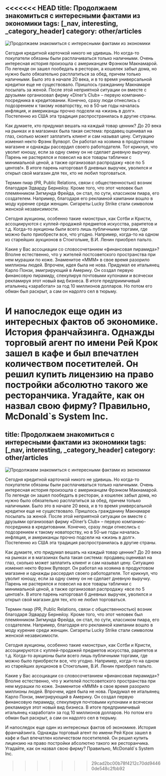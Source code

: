 <<<<<<< HEAD
title: Продолжаем знакомиться с интересными фактами из экономики
tags: [_nav, interesting, _category_header]
category: other/articles
---

![Продолжаем знакомиться с интересными фактами из экономики ](/img/content/articles/article25.jpg)

Сегодня кредитной карточкой никого не удивишь. Но когда-то покупатели обязаны были расплачиваться только наличными. Очень интересная история произошла с американцем Фрэнком Макнамарой. По легенде он зашел пообедать в ресторан, а кошелек забыл дома, но нужно было обязательно расплатиться за обед, причем только наличными. Было это в начале 20 века, и в то время универсальной кредитки еще не существовало. Пришлось гражданину Макнамаре посылать за женой. После этой неприятной ситуации он вместе с друзьями организовал фирму «Diner’s Club» – первую компанию-посредника в кредитовании. Конечно, сразу люди отнеслись с подозрением к такому новаторству, но в 50-ые годы началась инфляция, и американцы прочно подсели на «жизнь в долг». Постепенно из США эта традиция распространилась в другие страны.

Как думаете, кто придумал вешать на каждый товар ценник? До 20 века на рынках и в магазинах была такая система: продавец оценивал на глаз, сколько может заплатить клиент и сам называл цену. Ситуацию изменил некто Фрэнк Вулворт. Он работал на хозяина в продуктовом магазине и однажды рассердил своего работодателя. Тот крикнул, что уволит юношу, если за одну смену он не сделает дневную выручку. Парень не растерялся и повесил на все товары таблички с минимальной ценой, а также организовал распродажу «все по 5 центов!». В итоге парень наторговал 6 дневных выручек, уволился и открыл свой магазин для тех, кто не любил торговаться.

Термин пиар (PR, Public Relations, связи с общественностью) возник благодаря Эдварду Бернейзу. Кроме того, что этот человек был племянником Зигмунда Фрейда, он стал, по сути, классиком пиара, его создателем. Например, благодаря его рекламной кампании вошло в моду курение среди женщин. Сигареты Lucky Strike стали символом женской независимости.

Сегодня аукционы, особенно такие «монстры», как Сотби и Кристи, ассоциируются с куплей-продажей предметов искусства, раритетов и т.д. Когда-то аукционы были всего лишь публичными торгами, где можно было приобрести все, что угодно. Например, когда-то на одном из старейших аукционов в Стокгольме, В.И. Ленин приобрел пальто.

Какие у Вас ассоциации со словосочетанием «финансовая пирамида»? Вполне естественно, что у жителей постсоветского пространства при нем мурашки по коже. Знаменитое «МММ» в свое время разорило миллионы людей. Впрочем, идея была не нова. Придумал ее итальянец Карло Понзи, эмигрирующий в Америку. Он создал первую финансовую пирамиду, спекулируя почтовыми купонами и всячески рекламируя этот новый вид бизнеса. В итоге предприимчивый итальянец «заработал» за год 10 миллионов долларов. Но потом его обман был раскрыт, а сам он надолго сел в тюрьму.

И напоследок еще один из интересных фактов об экономике. История франчайзинга. Однажды торговый агент по имени Рей Крок зашел в кафе и был впечатлен количеством посетителей. Он решил купить лицензию на право постройки абсолютно такого же ресторанчика. Угадайте, как он назвал свою фирму? Правильно, McDonald`s System Inc.
=======
title: Продолжаем знакомиться с интересными фактами из экономики
tags: [_nav, interesting, _category_header]
category: other/articles
---

![Продолжаем знакомиться с интересными фактами из экономики ](/img/content/articles/article25.jpg)

Сегодня кредитной карточкой никого не удивишь. Но когда-то покупатели обязаны были расплачиваться только наличными. Очень интересная история произошла с американцем Фрэнком Макнамарой. По легенде он зашел пообедать в ресторан, а кошелек забыл дома, но нужно было обязательно расплатиться за обед, причем только наличными. Было это в начале 20 века, и в то время универсальной кредитки еще не существовало. Пришлось гражданину Макнамаре посылать за женой. После этой неприятной ситуации он вместе с друзьями организовал фирму «Diner’s Club» – первую компанию-посредника в кредитовании. Конечно, сразу люди отнеслись с подозрением к такому новаторству, но в 50-ые годы началась инфляция, и американцы прочно подсели на «жизнь в долг». Постепенно из США эта традиция распространилась в другие страны.

Как думаете, кто придумал вешать на каждый товар ценник? До 20 века на рынках и в магазинах была такая система: продавец оценивал на глаз, сколько может заплатить клиент и сам называл цену. Ситуацию изменил некто Фрэнк Вулворт. Он работал на хозяина в продуктовом магазине и однажды рассердил своего работодателя. Тот крикнул, что уволит юношу, если за одну смену он не сделает дневную выручку. Парень не растерялся и повесил на все товары таблички с минимальной ценой, а также организовал распродажу «все по 5 центов!». В итоге парень наторговал 6 дневных выручек, уволился и открыл свой магазин для тех, кто не любил торговаться.

Термин пиар (PR, Public Relations, связи с общественностью) возник благодаря Эдварду Бернейзу. Кроме того, что этот человек был племянником Зигмунда Фрейда, он стал, по сути, классиком пиара, его создателем. Например, благодаря его рекламной кампании вошло в моду курение среди женщин. Сигареты Lucky Strike стали символом женской независимости.

Сегодня аукционы, особенно такие «монстры», как Сотби и Кристи, ассоциируются с куплей-продажей предметов искусства, раритетов и т.д. Когда-то аукционы были всего лишь публичными торгами, где можно было приобрести все, что угодно. Например, когда-то на одном из старейших аукционов в Стокгольме, В.И. Ленин приобрел пальто.

Какие у Вас ассоциации со словосочетанием «финансовая пирамида»? Вполне естественно, что у жителей постсоветского пространства при нем мурашки по коже. Знаменитое «МММ» в свое время разорило миллионы людей. Впрочем, идея была не нова. Придумал ее итальянец Карло Понзи, эмигрирующий в Америку. Он создал первую финансовую пирамиду, спекулируя почтовыми купонами и всячески рекламируя этот новый вид бизнеса. В итоге предприимчивый итальянец «заработал» за год 10 миллионов долларов. Но потом его обман был раскрыт, а сам он надолго сел в тюрьму.

И напоследок еще один из интересных фактов об экономике. История франчайзинга. Однажды торговый агент по имени Рей Крок зашел в кафе и был впечатлен количеством посетителей. Он решил купить лицензию на право постройки абсолютно такого же ресторанчика. Угадайте, как он назвал свою фирму? Правильно, McDonald`s System Inc.
>>>>>>> 29cad2bc00b78f4212c70dd94460de548c2fbb92
